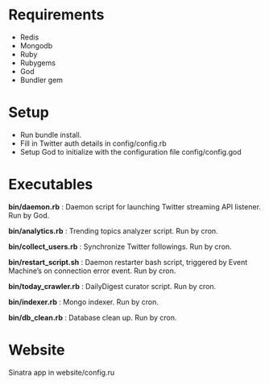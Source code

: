 # Requirements

* Redis
* Mongodb
* Ruby
* Rubygems
* God
* Bundler gem

# Setup

* Run bundle install.
* Fill in Twitter auth details in config/config.rb
* Setup God to initialize with the configuration file config/config.god

# Executables

**bin/daemon.rb** : Daemon script for launching Twitter streaming API listener. Run by God.

**bin/analytics.rb** : Trending topics analyzer script. Run by cron.

**bin/collect_users.rb** : Synchronize Twitter followings. Run by cron.

**bin/restart_script.sh** : Daemon restarter bash script, triggered by Event Machine’s on connection error event. Run by cron.

**bin/today_crawler.rb** : DailyDigest curator script. Run by cron.

**bin/indexer.rb** : Mongo indexer. Run by cron.

**bin/db_clean.rb** : Database clean up. Run by cron.

# Website

Sinatra app in website/config.ru